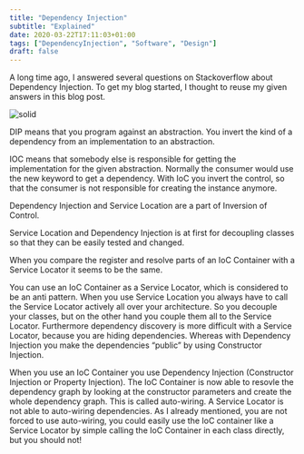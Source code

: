 ```yaml
---
title: "Dependency Injection"
subtitle: "Explained"
date: 2020-03-22T17:11:03+01:00
tags: ["DependencyInjection", "Software", "Design"]
draft: false
---
```


A long time ago, I answered several questions on Stackoverflow about Dependency Injection. To get my blog started, I thought to reuse my given answers in this blog post.

![solid](/img/solid.png)

DIP means that you program against an abstraction. You invert the kind of a dependency from an implementation to an abstraction.

IOC means that somebody else is responsible for getting the implementation for the given abstraction. Normally the consumer would use the new keyword to get a dependency. With IoC you invert the control, so that the consumer is not responsible for creating the instance anymore.

Dependency Injection and Service Location are a part of Inversion of Control.

Service Location and Dependency Injection is at first for decoupling classes so that they can be easily tested and changed.

When you compare the register and resolve parts of an IoC Container with a Service Locator it seems to be the same.

You can use an IoC Container as a Service Locator, which is considered to be an anti pattern. When you use Service Location you always have to call the Service Locator actively all over your architecture. So you decouple your classes, but on the other hand you couple them all to the Service Locator. Furthermore dependency discovery is more difficult with a Service Locator, because you are hiding dependencies. Whereas with Dependency Injection you make the dependencies “public” by using Constructor Injection.

When you use an IoC Container you use Dependency Injection (Constructor Injection or Property Injection). The IoC Container is now able to resovle the dependency graph by looking at the constructor parameters and create the whole dependency graph. This is called auto-wiring. A Service Locator is not able to auto-wiring dependencies. As I already mentioned, you are not forced to use auto-wiring, you could easily use the IoC container like a Service Locator by simple calling the IoC Container in each class directly, but you should not!